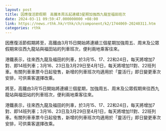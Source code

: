 ```yaml
---
layout: post
title: 因應復活節假期　高鐵本周五起連續3星期加強西九龍至福田班次
date: 2024-03-11 09:59:47.000000000 +08:00
link: https://news.rthk.hk/rthk/ch/component/k2/1744069-20240311.htm
categories: rthk
---
```


因應復活節假期將至，高鐵由3月15日開始將連續三個星期加強周五、周末及公眾假期來往西九龍站與福田站的列車班次，便利兩地乘客往來。

港鐵表示，往來西九龍及福田的列車，於3月15、17、22和24日，每天將增加7對、即14班列車；3月16、23日及3月29日至4月1日，每天將增加11對、22班列車。有關列車車票今日起發售，新增的列車班次均適用於「靈活行」即日變更車次安排，可供乘客選擇改乘。

將至，高鐵由3月15日開始將連續三個星期，加強周五、周末及公眾假期來往西九龍站與福田站的列車班次，便利兩地乘客往來。

港鐵表示，往來西九龍及福田的列車，於3月15、17、22和24日，每天將增加7對、即14班列車；3月16、23日及3月29日至4月1日，每天將增加11對、22班列車。有關列車車票今日起發售，新增的列車班次均適用於「靈活行」即日變更車次安排，可供乘客選擇改乘。
